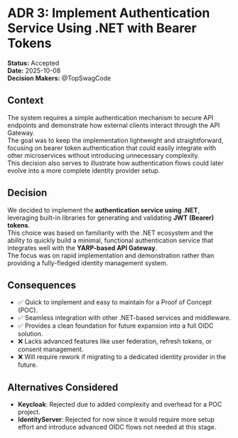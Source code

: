 # ADR 3: Implement Authentication Service Using .NET with Bearer Tokens

**Status:** Accepted  
**Date:** 2025-10-08  
**Decision Makers:** @TopSwagCode

## Context
The system requires a simple authentication mechanism to secure API endpoints and demonstrate how external clients interact through the API Gateway.  
The goal was to keep the implementation lightweight and straightforward, focusing on bearer token authentication that could easily integrate with other microservices without introducing unnecessary complexity.  
This decision also serves to illustrate how authentication flows could later evolve into a more complete identity provider setup.

## Decision
We decided to implement the **authentication service using .NET**, leveraging built-in libraries for generating and validating **JWT (Bearer) tokens**.  
This choice was based on familiarity with the .NET ecosystem and the ability to quickly build a minimal, functional authentication service that integrates well with the **YARP-based API Gateway**.  
The focus was on rapid implementation and demonstration rather than providing a fully-fledged identity management system.

## Consequences

- ✅ Quick to implement and easy to maintain for a Proof of Concept (POC).  
- ✅ Seamless integration with other .NET-based services and middleware.  
- ✅ Provides a clean foundation for future expansion into a full OIDC solution.  
- ❌ Lacks advanced features like user federation, refresh tokens, or consent management.  
- ❌ Will require rework if migrating to a dedicated identity provider in the future.

## Alternatives Considered

- **Keycloak**: Rejected due to added complexity and overhead for a POC project.  
- **IdentityServer**: Rejected for now since it would require more setup effort and introduce advanced OIDC flows not needed at this stage.
